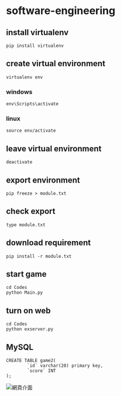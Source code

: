 # software-engineering

## install virtualenv
```shell
pip install virtualenv
``` 

## create virtual environment
```shell
virtualenv env
```
### windows
```shell
env\Scripts\activate
```
### linux
```shell
source env/activate
```
## leave virtual environment
```shell
deactivate
```

## export environment
```shell
pip freeze > module.txt
```

## check export
```shell
type module.txt
```
## download requirement
```shell
pip install -r module.txt
```

## start game
```shell
cd Codes
python Main.py
```

## turn on web
```shell
cd Codes
python exserver.py
```

## MySQL
```shell
CREATE TABLE game2(
		`id` varchar(20) primary key,      
		`score` INT
);
```
![網頁介面](/path/to/img.jpg)
